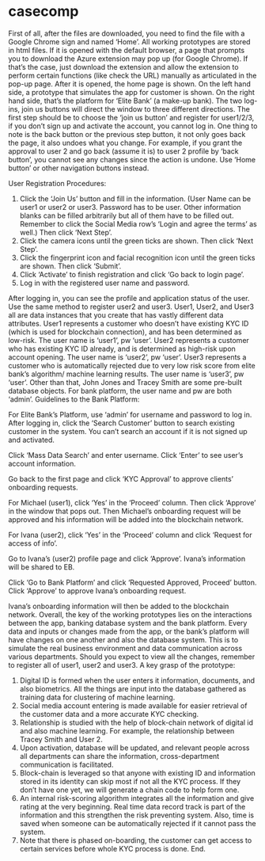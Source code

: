 # casecomp
First of all, after the files are downloaded, you need to find the file with a Google Chrome sign and named ‘Home’. All working prototypes are stored in html files.
If it is opened with the default browser, a page that prompts you to download the Azure extension may pop up (for Google Chrome). If that’s the case, just download the extension and allow the extension to perform certain functions (like check the URL) manually as articulated in the pop-up page.
After it is opened, the home page is shown. On the left hand side, a prototype that simulates the app for customer is shown. On the right hand side, that’s the platform for ‘Elite Bank’ (a make-up bank). The two log-ins, join us buttons will direct the window to three different directions. The first step should be to choose the ‘join us button’ and register for user1/2/3, if you don’t sign up and activate the account, you cannot log in.
One thing to note is the back button or the previous step button, it not only goes back the page, it also undoes what you change. For example, if you grant the approval to user 2 and go back (assume it is) to user 2 profile by ‘back button’, you cannot see any changes since the action is undone. Use ‘Home button’ or other navigation buttons instead.
 
User Registration Procedures:
   
   
1.	Click the ‘Join Us’ button and fill in the information. (User Name can be user1 or user2 or user3. Password has to be user. Other information blanks can be filled arbitrarily but all of them have to be filled out. Remember to click the Social Media row’s ‘Login and agree the terms’ as well.) Then click ‘Next Step’.
2.	Click the camera icons until the green ticks are shown. Then click ‘Next Step’.
3.	Click the fingerprint icon and facial recognition icon until the green ticks are shown. Then click ‘Submit’.
4.	Click ‘Activate’ to finish registration and click ‘Go back to login page’.
5.	Log in with the registered user name and password.

   
After logging in, you can see the profile and application status of the user.
Use the same method to register user2 and user3.
User1, User2, and User3 all are data instances that you create that has vastly different data attributes.
User1 represents a customer who doesn’t have existing KYC ID (which is used for blockchain connection), and has been determined as low-risk. The user name is ‘user1’, pw ‘user’.
User2 represents a customer who has existing KYC ID already, and is determined as high-risk upon account opening. The user name is ‘user2’, pw ‘user’.
User3 represents a customer who is automatically rejected due to very low risk score from elite bank’s algorithm/ machine learning results. The user name is ‘user3’, pw ‘user’.
Other than that, John Jones and Tracey Smith are some pre-built database objects.
For bank platform, the user name and pw are both ‘admin’.
Guidelines to the Bank Platform:
  
For Elite Bank’s Platform, use ‘admin’ for username and password to log in. After logging in, click the ‘Search Customer’ button to search existing customer in the system. You can’t search an account if it is not signed up and activated. 

  
 
Click ‘Mass Data Search’ and enter username. Click ‘Enter’ to see user’s account information.
  
Go back to the first page and click ‘KYC Approval’ to approve clients’ onboarding requests.
  
For Michael (user1), click ‘Yes’ in the ‘Proceed’ column. Then click ‘Approve’ in the window that pops out. Then Michael’s onboarding request will be approved and his information will be added into the blockchain network.
  
For Ivana (user2), click ‘Yes’ in the ‘Proceed’ column and click ‘Request for access of info’.
  
Go to Ivana’s (user2) profile page and click ‘Approve’. Ivana’s information will be shared to EB.
  
Click ‘Go to Bank Platform’ and click ‘Requested Approved, Proceed’ button. Click ‘Approve’ to approve Ivana’s onboarding request.
 
Ivana’s onboarding information will then be added to the blockchain network.
Overall, the key of the working prototypes lies on the interactions between the app, banking database system and the bank platform. Every data and inputs or changes made from the app, or the bank’s platform will have changes on one another and also the database system. This is to simulate the real business environment and data communication across various departments.
Should you expect to view all the changes, remember to register all of user1, user2 and user3.
A key grasp of the prototype:
1.	Digital ID is formed when the user enters it information, documents, and also biometrics. All the things are input into the database gathered as training data for clustering of machine learning.
2.	Social media account entering is made available for easier retrieval of the customer data and a more accurate KYC checking.
3.	Relationship is studied with the help of block-chain network of digital id and also machine learning. For example, the relationship between Tracey Smith and User 2.
4.	Upon activation, database will be updated, and relevant people across all departments can share the information, cross-department communication is facilitated.
5.	Block-chain is leveraged so that anyone with existing ID and information stored in its identity can skip most if not all the KYC process. If they don’t have one yet, we will generate a chain code to help form one.
6.	An internal risk-scoring algorithm integrates all the information and give rating at the very beginning. Real time data record track is part of the information and this strengthen the risk preventing system. Also, time is saved when someone can be automatically rejected if it cannot pass the system.
7.	Note that there is phased on-boarding, the customer can get access to certain services before whole KYC process is done.
End.
